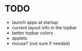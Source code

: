 TODO
====

* launch apps at startup
* current layout info in the topbar
* better topbar colors
* applets
* mouse? (not sure if needed)
